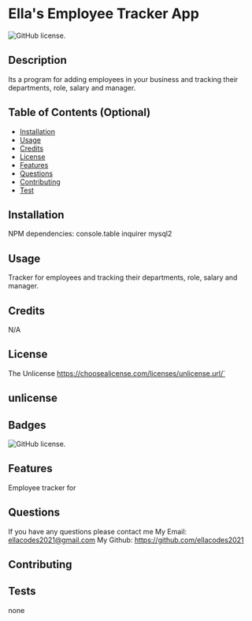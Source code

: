 # Ella's Employee Tracker App
   ![GitHub license](https://img.shields.io/badge/license-The%20Unlicense-blue.svg).

  ## Description
  
  Its a program for adding employees in your business and tracking their departments, role, salary and manager. 

  ## Table of Contents (Optional)
  
  
  * [Installation](#installation)
  * [Usage](#usage)
  * [Credits](#credits)
  * [License](#license)
  * [Features](#features)
  * [Questions](#questions)
  * [Contributing](#Contributing)
  * [Test](#test)
  
  

  ## Installation
  
  NPM dependencies: 
            console.table
            inquirer
            mysql2
  
  ## Usage 
  
  
  Tracker for employees and tracking their departments, role, salary and manager.
  
  
  ## Credits
  
  N/A 
  
  ## License
  The Unlicense
  https://choosealicense.com/licenses/unlicense.url/`

unlicense
  ---
  
  
  ## Badges
  ![GitHub license](https://img.shields.io/badge/license-The%20Unlicense-blue.svg).
  
  ## Features
  
  Employee tracker for 

  ## Questions
  If you have any questions please contact me
  My Email: <ellacodes2021@gmail.com> 
  My Github: https://github.com/ellacodes2021

  ## Contributing
  
   

  ## Tests
  none 
  